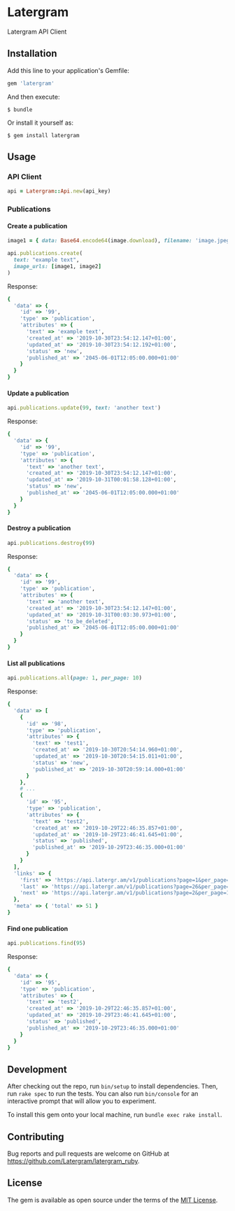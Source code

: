 # Latergram

Latergram API Client

## Installation

Add this line to your application's Gemfile:

```ruby
gem 'latergram'
```

And then execute:

    $ bundle

Or install it yourself as:

    $ gem install latergram

## Usage

### API Client

```ruby
api = Latergram::Api.new(api_key)
```

### Publications

#### Create a publication

```ruby
image1 = { data: Base64.encode64(image.download), filename: 'image.jpeg', content_type: 'image/jpeg' }

api.publications.create(
  text: "example text",
  image_urls: [image1, image2]
)
```

Response:

```ruby
{
  'data' => {
    'id' => '99',
    'type' => 'publication',
    'attributes' => {
      'text' => 'example text',
      'created_at' => '2019-10-30T23:54:12.147+01:00',
      'updated_at' => '2019-10-30T23:54:12.192+01:00',
      'status' => 'new',
      'published_at' => '2045-06-01T12:05:00.000+01:00'
    }
  }
}
```

#### Update a publication

```ruby
api.publications.update(99, text: 'another text')
```

Response:

```ruby
{
  'data' => {
    'id' => '99',
    'type' => 'publication',
    'attributes' => {
      'text' => 'another text',
      'created_at' => '2019-10-30T23:54:12.147+01:00',
      'updated_at' => '2019-10-31T00:01:58.128+01:00',
      'status' => 'new',
      'published_at' => '2045-06-01T12:05:00.000+01:00'
    }
  }
}
```

#### Destroy a publication

```ruby
api.publications.destroy(99)
```

Response:

```ruby
{
  'data' => {
    'id' => '99',
    'type' => 'publication',
    'attributes' => {
      'text' => 'another text',
      'created_at' => '2019-10-30T23:54:12.147+01:00',
      'updated_at' => '2019-10-31T00:03:30.973+01:00',
      'status' => 'to_be_deleted',
      'published_at' => '2045-06-01T12:05:00.000+01:00'
    }
  }
}
```

#### List all publications

```ruby
api.publications.all(page: 1, per_page: 10)
```

Response:

```ruby
{
  'data' => [
    {
      'id' => '98',
      'type' => 'publication',
      'attributes' => {
        'text' => 'test1',
        'created_at' => '2019-10-30T20:54:14.960+01:00',
        'updated_at' => '2019-10-30T20:54:15.011+01:00',
        'status' => 'new',
        'published_at' => '2019-10-30T20:59:14.000+01:00'
      }
    },
    # ...
    {
      'id' => '95',
      'type' => 'publication',
      'attributes' => {
        'text' => 'test2',
        'created_at' => '2019-10-29T22:46:35.857+01:00',
        'updated_at' => '2019-10-29T23:46:41.645+01:00',
        'status' => 'published',
        'published_at' => '2019-10-29T23:46:35.000+01:00'
      }
    }
  ],
  'links' => {
    'first' => 'https://api.latergr.am/v1/publications?page=1&per_page=10',
    'last' => 'https://api.latergr.am/v1/publications?page=26&per_page=10',
    'next' => 'https://api.latergr.am/v1/publications?page=2&per_page=10'
  },
  'meta' => { 'total' => 51 }
}
```

#### Find one publication

```ruby
api.publications.find(95)
```

Response:

```ruby
{
  'data' => {
    'id' => '95',
    'type' => 'publication',
    'attributes' => {
      'text' => 'test2',
      'created_at' => '2019-10-29T22:46:35.857+01:00',
      'updated_at' => '2019-10-29T23:46:41.645+01:00',
      'status' => 'published',
      'published_at' => '2019-10-29T23:46:35.000+01:00'
    }
  }
}
```

## Development

After checking out the repo, run `bin/setup` to install dependencies. Then, run `rake spec` to run the tests. You can also run `bin/console` for an interactive prompt that will allow you to experiment.

To install this gem onto your local machine, run `bundle exec rake install`.

## Contributing

Bug reports and pull requests are welcome on GitHub at https://github.com/Latergram/latergram_ruby.

## License

The gem is available as open source under the terms of the [MIT License](https://opensource.org/licenses/MIT).

